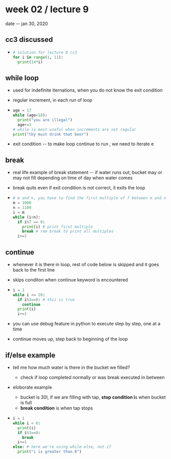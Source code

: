 # week 02 / lecture 9

date -- jan 30, 2020



## cc3 discussed

* ```python
  # solution for lecture 8 cc3
  for i in range(1, 11):
  	print(14*i)
  ```



## while loop

* used for indefinite iternations, when you do not know the exit condition

* regular increment, in each run of loop 

* ```python
  age = 17
  while (age<18):
    print("you are illegal")
    age+=1
  # while is most useful when increments are not regular
  print("thy must drink that beer")
  ```

* exit condition -- to make loop continue to run , we need to iterate e



## break

* real life example of break statement -- if water runs out, bucket may or may not fill depending on time of day when water comes

* break quits even if exit condition is not correct, it exits the loop

* ```python
  # m and n, you have to find the first multiple of 7 between m and n
  m = 1000
  n = 1100
  i = m
  while (i<n):
    if i%7 == 0:
      print(i) # print first multiple
      break # rem break to print all multiples
    i+=1
  ```



## continue 

* whenever it is there in loop, rest of code below is skipped and it goes back to the first line 

* skips conditon when continue keyword is encountered

* ```python
  i = 1
  while i <= 20:
    if i%3==0: # this is true
      continue
    print(i)
    i+=1
  ```

* you can use debug feature in python to execute step by step, one at a time
* continue moves up, step back to beginning of the loop 



## if/else example

* tell me how much water is there in the bucket we filled?

  * check if loop completed normally or was break executed in between

* eloborate example

  * bucket is 30l, if we are filling with tap, **stop condition i**s when bucket is full
  * **break condition** is when tap stops

* ```python
  i = 1
  while i < 6:
    print(i)
    if i%3==0:
      break
    i+=1
  else: # here we're using while else, not if
    print("i is greater than 6")
  ```

  